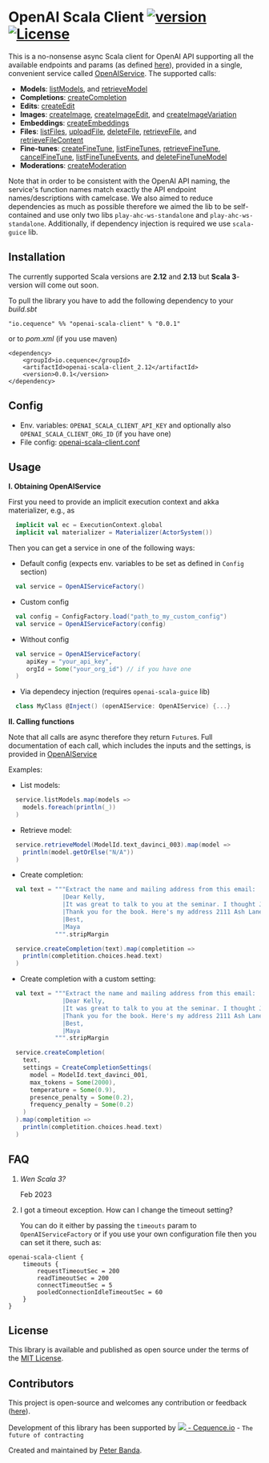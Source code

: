 # OpenAI Scala Client [![version](https://img.shields.io/badge/version-0.0.1-green.svg)](https://cequence.io) [![License](https://img.shields.io/badge/License-MIT-lightgrey.svg)](https://opensource.org/licenses/MIT)

This is a no-nonsense async Scala client for OpenAI API supporting all the available endpoints and params (as defined [here](https://beta.openai.com/docs/api-reference)), provided in a single, convenient service called [OpenAIService](./openai-core/src/main/scala/io/cequence/openaiscala/service/OpenAIService.scala). The supported calls: 

*  **Models**: [listModels](https://beta.openai.com/docs/api-reference/models/list), and [retrieveModel](https://beta.openai.com/docs/api-reference/models/retrieve)
*  **Completions**: [createCompletion](https://beta.openai.com/docs/api-reference/completions/create)
*  **Edits**: [createEdit](https://beta.openai.com/docs/api-reference/edits/create)
*  **Images**: [createImage](https://beta.openai.com/docs/api-reference/images/create), [createImageEdit](https://beta.openai.com/docs/api-reference/images/create-edit), and [createImageVariation](https://beta.openai.com/docs/api-reference/images/create-variation)
*  **Embeddings**: [createEmbeddings](https://beta.openai.com/docs/api-reference/embeddings/create)
*  **Files**: [listFiles](https://beta.openai.com/docs/api-reference/files/list), [uploadFile](https://beta.openai.com/docs/api-reference/files/upload), [deleteFile](https://beta.openai.com/docs/api-reference/files/delete), [retrieveFile](https://beta.openai.com/docs/api-reference/files/retrieve), and [retrieveFileContent](https://beta.openai.com/docs/api-reference/files/retrieve-content)
*  **Fine-tunes**: [createFineTune](https://beta.openai.com/docs/api-reference/fine-tunes/create), [listFineTunes](https://beta.openai.com/docs/api-reference/fine-tunes/list), [retrieveFineTune](https://beta.openai.com/docs/api-reference/fine-tunes/retrieve), [cancelFineTune](https://beta.openai.com/docs/api-reference/fine-tunes/cancel), [listFineTuneEvents](https://beta.openai.com/docs/api-reference/fine-tunes/events), and [deleteFineTuneModel](https://beta.openai.com/docs/api-reference/fine-tunes/delete-model)
*  **Moderations**: [createModeration](https://beta.openai.com/docs/api-reference/moderations/create)

Note that in order to be consistent with the OpenAI API naming, the service's function names match exactly the API endpoint names/descriptions with camelcase.
We also aimed to reduce dependencies as much as possible therefore we aimed the lib to be self-contained and use only two libs `play-ahc-ws-standalone` and `play-ahc-ws-standalone`. Additionally, if dependency injection is required we use `scala-guice` lib.  

## Installation

The currently supported Scala versions are **2.12** and **2.13** but **Scala 3**-version will come out soon.

To pull the library you have to add the following dependency to your *build.sbt*

```
"io.cequence" %% "openai-scala-client" % "0.0.1"
```

or to *pom.xml* (if you use maven)

```
<dependency>
    <groupId>io.cequence</groupId>
    <artifactId>openai-scala-client_2.12</artifactId>
    <version>0.0.1</version>
</dependency>
```

## Config

- Env. variables: `OPENAI_SCALA_CLIENT_API_KEY` and optionally also `OPENAI_SCALA_CLIENT_ORG_ID` (if you have one)
- File config: [openai-scala-client.conf](./openai-core/src/main/resources/openai-scala-client.conf)

## Usage

**I. Obtaining OpenAIService**

First you need to provide an implicit execution context and akka materializer, e.g., as

```scala
  implicit val ec = ExecutionContext.global
  implicit val materializer = Materializer(ActorSystem())
```

Then you can get a service in one of the following ways:

- Default config (expects env. variables to be set as defined in `Config` section)
```scala
  val service = OpenAIServiceFactory()
```

- Custom config
```scala
  val config = ConfigFactory.load("path_to_my_custom_config")
  val service = OpenAIServiceFactory(config)
```

- Without config

```scala
  val service = OpenAIServiceFactory(
     apiKey = "your_api_key",
     orgId = Some("your_org_id") // if you have one
  )
```

- Via dependecy injection (requires `openai-scala-guice` lib)

```scala
  class MyClass @Inject() (openAIService: OpenAIService) {...}
```

**II. Calling functions**

Note that all calls are async therefore they return `Future`s. Full documentation of each call, which includes the inputs and the settings, is provided in [OpenAIService](./openai-core/src/main/scala/io/cequence/openaiscala/service/OpenAIService.scala) 

Examples:

- List models:

```scala
  service.listModels.map(models =>
    models.foreach(println(_))
  )
```

- Retrieve model:
```scala
  service.retrieveModel(ModelId.text_davinci_003).map(model =>
    println(model.getOrElse("N/A"))
  )
```

- Create completion:
```scala
  val text = """Extract the name and mailing address from this email:
               |Dear Kelly,
               |It was great to talk to you at the seminar. I thought Jane's talk was quite good.
               |Thank you for the book. Here's my address 2111 Ash Lane, Crestview CA 92002
               |Best,
               |Maya
             """.stripMargin

  service.createCompletion(text).map(completition =>
    println(completition.choices.head.text)
  )
```

- Create completion with a custom setting:

```scala
  val text = """Extract the name and mailing address from this email:
               |Dear Kelly,
               |It was great to talk to you at the seminar. I thought Jane's talk was quite good.
               |Thank you for the book. Here's my address 2111 Ash Lane, Crestview CA 92002
               |Best,
               |Maya
             """.stripMargin

  service.createCompletion(
    text,
    settings = CreateCompletionSettings(
      model = ModelId.text_davinci_001,
      max_tokens = Some(2000),
      temperature = Some(0.9),
      presence_penalty = Some(0.2),
      frequency_penalty = Some(0.2)
    )
  ).map(completition =>
    println(completition.choices.head.text)
  )
```


## FAQ

1. *Wen Scala 3?* 

   Feb 2023

2. I got a timeout exception. How can I change the timeout setting?

   You can do it either by passing the `timeouts` param to `OpenAIServiceFactory` or if you use your own configuration file then you can set it there, such as: 

```
openai-scala-client {
    timeouts {
        requestTimeoutSec = 200
        readTimeoutSec = 200
        connectTimeoutSec = 5
        pooledConnectionIdleTimeoutSec = 60
    }
}
```

## License

This library is available and published as open source under the terms of the [MIT License](https://opensource.org/licenses/MIT).

## Contributors

This project is open-source and welcomes any contribution or feedback ([here]()).

Development of this library has been supported by  [<img src="https://cequence.io/favicon-16x16.png"> - Cequence.io](https://cequence.io) - `The future of contracting` 

Created and maintained by [Peter Banda](https://peterbanda.net).